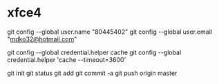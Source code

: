 # xfce4

git config --global user.name "80445402"
git config --global user.email "mdko32@hotmail.com"

git config --global credential.helper cache
git config --global credential.helper 'cache --timeout=3600'

git init
git status
git add
git commit -a
git push origin master
